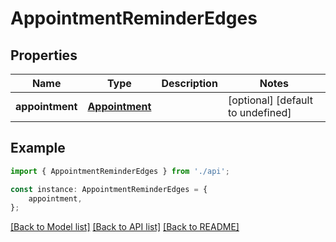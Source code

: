 # AppointmentReminderEdges


## Properties

Name | Type | Description | Notes
------------ | ------------- | ------------- | -------------
**appointment** | [**Appointment**](Appointment.md) |  | [optional] [default to undefined]

## Example

```typescript
import { AppointmentReminderEdges } from './api';

const instance: AppointmentReminderEdges = {
    appointment,
};
```

[[Back to Model list]](../README.md#documentation-for-models) [[Back to API list]](../README.md#documentation-for-api-endpoints) [[Back to README]](../README.md)
